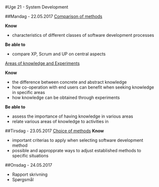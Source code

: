 #Uge 21 - System Development

##Mandag - 22.05.2017
[Comparison of methods](https://github.com/CphBusCosSem3/week16-System_Development/blob/master/Comparison%20of%20methods)

**Know**
- characteristics of different classes of software development processes

**Be able to**
- compare XP, Scrum and UP on central aspects

[Areas of knowledge and Experiments](https://github.com/CphBusCosSem3/week16-System_Development/blob/master/Areas%20of%20knowledge_and_Experiments.md)

**Know**
- the difference between concrete and abstract knowledge
- how co-operation with end users can benefit when seeking knowledge in specific areas
- how knowledge can be obtained through experiments

**Be able to**
- assess the importance of having knowledge in various areas
- relate various areas of knowledge to activities in 

##Tirsdag - 23.05.2017
[Choice of methods](https://github.com/CphBusCosSem3/week16-System_Development/blob/master/Choice_of_methods.md)
**Know**
- important criterias to apply when selecting software development method
- possible and appropprate ways to adjust established methods to specific situations

##Onsdag - 24.05.2017
* Rapport skrivning
* Spørgsmål
